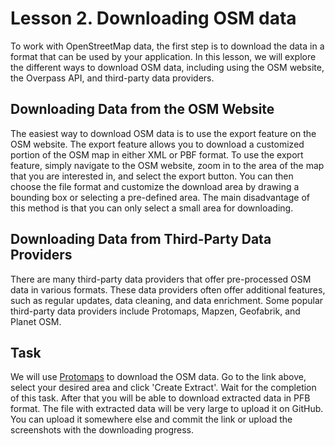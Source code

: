 # Lesson 2. Downloading OSM data

To work with OpenStreetMap data, the first step is to download the data in a format that can be used by your application. In this lesson, we will explore the different ways to download OSM data, including using the OSM website, the Overpass API, and third-party data providers.

## Downloading Data from the OSM Website

The easiest way to download OSM data is to use the export feature on the OSM website. The export feature allows you to download a customized portion of the OSM map in either XML or PBF format. To use the export feature, simply navigate to the OSM website, zoom in to the area of the map that you are interested in, and select the export button. You can then choose the file format and customize the download area by drawing a bounding box or selecting a pre-defined area. The main disadvantage of this method is that you can only select a small area for downloading.

## Downloading Data from Third-Party Data Providers

There are many third-party data providers that offer pre-processed OSM data in various formats. These data providers often offer additional features, such as regular updates, data cleaning, and data enrichment. Some popular third-party data providers include Protomaps, Mapzen, Geofabrik, and Planet OSM.

## Task

We will use [Protomaps](https://app.protomaps.com/downloads/osm) to download the OSM data. Go to the link above, select your desired area and click 'Create Extract'. Wait for the completion of this task. After that you will be able to download extracted data in PFB format. The file with extracted data will be very large to upload it on GitHub. You can upload it somewhere else and commit the link or upload the screenshots with the downloading progress.